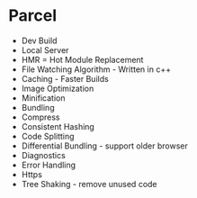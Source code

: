 
# Parcel
- Dev Build
- Local Server
- HMR = Hot Module Replacement
- File Watching Algorithm - Written in c++
- Caching - Faster Builds
- Image Optimization
- Minification
- Bundling
- Compress
- Consistent Hashing
- Code Splitting
- Differential Bundling - support older browser
- Diagnostics
- Error Handling
- Https 
- Tree Shaking - remove unused code

